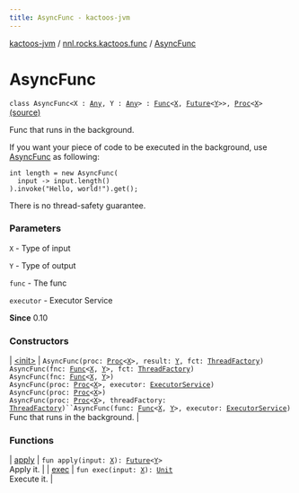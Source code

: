 ```yaml
---
title: AsyncFunc - kactoos-jvm
---
```


[kactoos-jvm](../../index.html) / [nnl.rocks.kactoos.func](../index.html) / [AsyncFunc](./index.html)

# AsyncFunc

`class AsyncFunc<X : `[`Any`](https://kotlinlang.org/api/latest/jvm/stdlib/kotlin/-any/index.html)`, Y : `[`Any`](https://kotlinlang.org/api/latest/jvm/stdlib/kotlin/-any/index.html)`> : `[`Func`](../../nnl.rocks.kactoos/-func/index.html)`<`[`X`](index.html#X)`, `[`Future`](http://docs.oracle.com/javase/8/docs/api/java/util/concurrent/Future.html)`<`[`Y`](index.html#Y)`>>, `[`Proc`](../../nnl.rocks.kactoos/-proc/index.html)`<`[`X`](index.html#X)`>` [(source)](https://github.com/neonailol/kactoos/blob/master/kactoos-jvm/src/main/kotlin/nnl/rocks/kactoos/func/AsyncFunc.kt#L29)

Func that runs in the background.

If you want your piece of code to be executed in the background, use [AsyncFunc](./index.md) as following:

```
int length = new AsyncFunc(
  input -> input.length()
).invoke("Hello, world!").get();
```

There is no thread-safety guarantee.

### Parameters

`X` - Type of input

`Y` - Type of output

`func` - The func

`executor` - Executor Service

**Since**
0.10

### Constructors

| [&lt;init&gt;](-init-.html) | `AsyncFunc(proc: `[`Proc`](../../nnl.rocks.kactoos/-proc/index.html)`<`[`X`](index.html#X)`>, result: `[`Y`](index.html#Y)`, fct: `[`ThreadFactory`](http://docs.oracle.com/javase/8/docs/api/java/util/concurrent/ThreadFactory.html)`)`<br>`AsyncFunc(fnc: `[`Func`](../../nnl.rocks.kactoos/-func/index.html)`<`[`X`](index.html#X)`, `[`Y`](index.html#Y)`>, fct: `[`ThreadFactory`](http://docs.oracle.com/javase/8/docs/api/java/util/concurrent/ThreadFactory.html)`)`<br>`AsyncFunc(fnc: `[`Func`](../../nnl.rocks.kactoos/-func/index.html)`<`[`X`](index.html#X)`, `[`Y`](index.html#Y)`>)`<br>`AsyncFunc(proc: `[`Proc`](../../nnl.rocks.kactoos/-proc/index.html)`<`[`X`](index.html#X)`>, executor: `[`ExecutorService`](http://docs.oracle.com/javase/8/docs/api/java/util/concurrent/ExecutorService.html)`)`<br>`AsyncFunc(proc: `[`Proc`](../../nnl.rocks.kactoos/-proc/index.html)`<`[`X`](index.html#X)`>)`<br>`AsyncFunc(proc: `[`Proc`](../../nnl.rocks.kactoos/-proc/index.html)`<`[`X`](index.html#X)`>, threadFactory: `[`ThreadFactory`](http://docs.oracle.com/javase/8/docs/api/java/util/concurrent/ThreadFactory.html)`)``AsyncFunc(func: `[`Func`](../../nnl.rocks.kactoos/-func/index.html)`<`[`X`](index.html#X)`, `[`Y`](index.html#Y)`>, executor: `[`ExecutorService`](http://docs.oracle.com/javase/8/docs/api/java/util/concurrent/ExecutorService.html)`)`<br>Func that runs in the background. |

### Functions

| [apply](apply.html) | `fun apply(input: `[`X`](index.html#X)`): `[`Future`](http://docs.oracle.com/javase/8/docs/api/java/util/concurrent/Future.html)`<`[`Y`](index.html#Y)`>`<br>Apply it. |
| [exec](exec.html) | `fun exec(input: `[`X`](index.html#X)`): `[`Unit`](https://kotlinlang.org/api/latest/jvm/stdlib/kotlin/-unit/index.html)<br>Execute it. |

